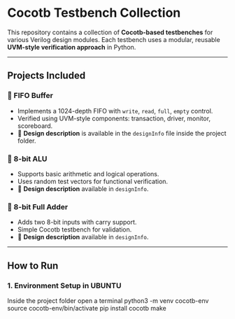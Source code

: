 # Cocotb Testbench Collection 

This repository contains a collection of **Cocotb-based testbenches** for various Verilog design modules. Each testbench uses a modular, reusable **UVM-style verification approach** in Python.

---

##  Projects Included

### 🔹 FIFO Buffer
- Implements a 1024-depth FIFO with `write`, `read`, `full`, `empty` control.
- Verified using UVM-style components: transaction, driver, monitor, scoreboard.
- 📄 **Design description** is available in the `designInfo` file inside the project folder.

### 🔹 8-bit ALU
- Supports basic arithmetic and logical operations.
- Uses random test vectors for functional verification.
- 📄 **Design description** available in `designInfo`.

### 🔹 8-bit Full Adder
- Adds two 8-bit inputs with carry support.
- Simple Cocotb testbench for validation.
- 📄 **Design description** available in `designInfo`.

---

##  How to Run

### 1. Environment Setup in UBUNTU

Inside the project folder open a terminal
python3 -m venv cocotb-env
source cocotb-env/bin/activate
pip install cocotb
make
